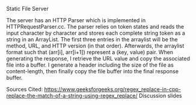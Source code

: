 Static File Server

The server has an HTTP Parser which is implemented in HTTPRequestParser.cc. The
parser relies on token states and reads the input character by character and
stores each complete string token as a string in an ArrayList. The first three
entries in the arraylist will be the method, URL, and HTTP version (in that
order). Afterwards, the arraylist format such that (arr[i], arr[i+1]) represent
a (key, value) pair. When generating the response, I retrieve the URL value and
copy the associated file into a buffer. I generate a header including the size
of the file as content-length, then finally copy the file buffer into the final
response buffer.

Sources Cited:
https://www.geeksforgeeks.org/regex_replace-in-cpp-replace-the-match-of-a-string-using-regex_replace/
Discussion slides 
